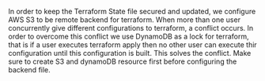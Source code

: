 In order to keep the Terraform State file secured and updated, we configure AWS S3 to be remote backend for terraform.
When more than one user concurrently give different configurations to terraform, a conflict occurs.
In order to overcome this conflict we use DynamoDB as a lock for terraform, that is if a user executes terraform apply then no other user can execute thir configuration until this configuration is built. This solves the conflict.
Make sure to create S3 and dynamoDB resource first before configuring the backend file.
